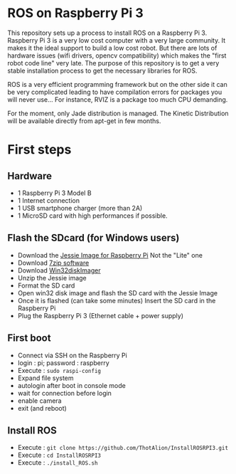 # ROS on Raspberry Pi 3
This repository sets up a process to install ROS on a Raspberry Pi 3.
Raspberry Pi 3 is a very low cost computer with a very large community. It makes it the ideal support to build a low cost robot. But there are lots of hardware issues (wifi drivers, opencv compatibility) which makes the "first robot code line" very late. The purpose of this repository is to get a very stable installation process to get the necessary libraries for ROS.

ROS is a very efficient programming framework but on the other side it can be very complicated leading to have compilation errors for packages you will never use... For instance, RVIZ is a package too much CPU demanding.

For the moment, only Jade distribution is managed. The Kinetic Distribution will be available directly from apt-get in few months.

# First steps
## Hardware
- 1 Raspberry Pi 3 Model B
- 1 Internet connection
- 1 USB smartphone charger (more than 2A)
- 1 MicroSD card with high performances if possible.

## Flash the SDcard (for Windows users)
- Download the [Jessie Image for Raspberry Pi](https://www.raspberrypi.org/downloads/raspbian/) Not the "Lite" one
- Download [7zip software](http://www.7-zip.org/)
- Download [Win32diskImager](https://sourceforge.net/projects/win32diskimager/)
- Unzip the Jessie image
- Format the SD card
- Open win32 disk image and flash the SD card with the Jessie Image
- Once it is flashed (can take some minutes) Insert the SD card in the Raspberry Pi
- Plug the Raspberry Pi 3 (Ethernet cable + power supply)

## First boot
- Connect via SSH on the Raspberry Pi
- login : pi; password : raspberry
- Execute : ``` sudo raspi-config ```
- Expand file system
- autologin after boot in console mode
- wait for connection before login
- enable camera
- exit (and reboot)

## Install ROS
- Execute : ``` git clone https://github.com/ThotAlion/InstallROSRPI3.git ```
- Execute : ```cd InstallROSRPI3```
- Execute : ```./install_ROS.sh```
